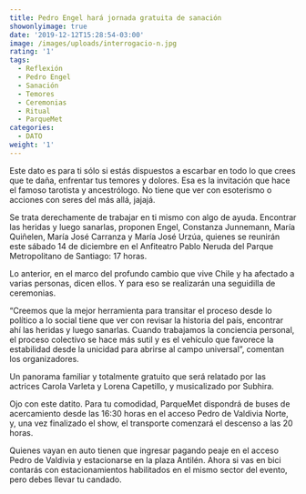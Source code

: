 ```yaml
---
title: Pedro Engel hará jornada gratuita de sanación
showonlyimage: true
date: '2019-12-12T15:28:54-03:00'
image: /images/uploads/interrogacio-n.jpg
rating: '1'
tags:
  - Reflexión
  - Pedro Engel
  - Sanación
  - Temores
  - Ceremonias
  - Ritual
  - ParqueMet
categories:
  - DATO
weight: '1'
---
```

Este dato es para ti sólo si estás dispuestos a escarbar en todo lo que crees que te daña, enfrentar tus temores y dolores. Esa es la invitación que hace el famoso tarotista y ancestrólogo. No tiene que ver con esoterismo o acciones con seres del más allá, jajajá. 

<!--more-->

Se trata derechamente de trabajar en ti mismo con algo de ayuda. Encontrar las heridas y luego sanarlas, proponen Engel, Constanza Junnemann, María Quiñelen, María José Carranza y María José Urzúa, quienes se reunirán este sábado 14 de diciembre en el Anfiteatro Pablo Neruda del Parque Metropolitano de Santiago: 17 horas.

Lo anterior, en el marco del profundo cambio que vive Chile y ha afectado a varias personas, dicen ellos. Y para eso se realizarán una seguidilla de ceremonias. 

“Creemos que la mejor herramienta para transitar el proceso desde lo político a lo social tiene que ver con revisar la historia del país, encontrar ahí las heridas y luego sanarlas. Cuando trabajamos la conciencia personal, el proceso colectivo se hace más sutil y es el vehículo que favorece la estabilidad desde la unicidad para abrirse al campo universal”, comentan los organizadores.

Un panorama familiar y totalmente gratuito que será relatado por las actrices Carola Varleta y Lorena Capetillo, y musicalizado por Subhira. 

Ojo con este datito. Para tu comodidad, ParqueMet dispondrá de buses de acercamiento desde las 16:30 horas en el acceso Pedro de Valdivia Norte, y, una vez finalizado el show, el transporte comenzará el descenso a las 20 horas.

Quienes vayan en auto tienen que ingresar pagando peaje en el acceso Pedro de Valdivia y estacionarse en la plaza Antilén. Ahora si vas en  bici contarás con estacionamientos habilitados en el mismo sector del evento, pero debes llevar tu candado.
